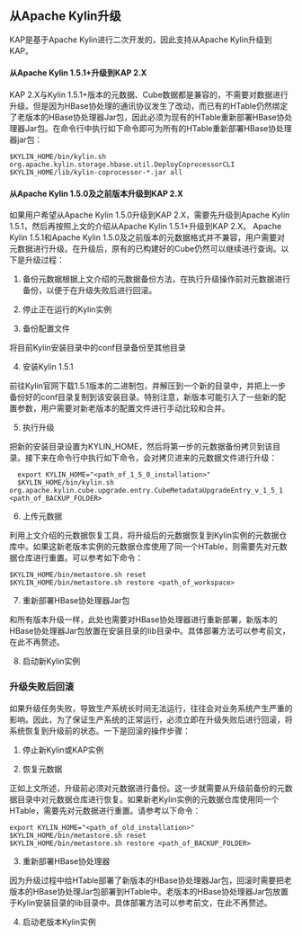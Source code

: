 ## 从Apache Kylin升级

KAP是基于Apache Kylin进行二次开发的，因此支持从Apache Kylin升级到KAP。

#### 从Apache Kylin 1.5.1+升级到KAP 2.X

KAP 2.X与Kylin 1.5.1+版本的元数据、Cube数据都是兼容的，不需要对数据进行升级。但是因为HBase协处理的通讯协议发生了改动，而已有的HTable仍然绑定了老版本的HBase协处理器Jar包，因此必须为现有的HTable重新部署HBase协处理器Jar包。在命令行中执行如下命令即可为所有的HTable重新部署HBase协处理器jar包：

```shell
$KYLIN_HOME/bin/kylin.sh org.apache.kylin.storage.hbase.util.DeployCoprocessorCLI $KYLIN_HOME/lib/kylin-coprocessor-*.jar all
```

#### 从Apache Kylin 1.5.0及之前版本升级到KAP 2.X

如果用户希望从Apache Kylin 1.5.0升级到KAP 2.X，需要先升级到Apache Kylin 1.5.1，然后再按照上文的介绍从Apache Kylin 1.5.1+升级到KAP 2.X。
Apache Kylin 1.5.1和Apache  Kylin 1.5.0及之前版本的元数据格式并不兼容，用户需要对元数据进行升级。在升级后，原有的已构建好的Cube仍然可以继续进行查询。以下是升级过程：

1)	备份元数据根据上文介绍的元数据备份方法，在执行升级操作前对元数据进行备份，以便于在升级失败后进行回滚。

2)	停止正在运行的Kylin实例

3)	备份配置文件

   将目前Kylin安装目录中的conf目录备份至其他目录

4)	安装Kylin 1.5.1

   前往Kylin官网下载1.5.1版本的二进制包，并解压到一个新的目录中，并把上一步备份好的conf目录复制到该安装目录。特别注意，新版本可能引入了一些新的配置参数，用户需要对新老版本的配置文件进行手动比较和合并。

5)	执行升级

   把新的安装目录设置为KYLIN_HOME，然后将第一步的元数据备份拷贝到该目录。接下来在命令行中执行如下命令，会对拷贝进来的元数据文件进行升级：

   ```shell
     export KYLIN_HOME="<path_of_1_5_0_installation>"
     $KYLIN_HOME/bin/kylin.sh  org.apache.kylin.cube.upgrade.entry.CubeMetadataUpgradeEntry_v_1_5_1 <path_of_BACKUP_FOLDER>
   ```

6)	上传元数据

   利用上文介绍的元数据恢复工具，将升级后的元数据恢复到Kylin实例的元数据仓库中。如果这新老版本实例的元数据仓库使用了同一个HTable，则需要先对元数据仓库进行重置。可以参考如下命令：
   ```shell
   $KYLIN_HOME/bin/metastore.sh reset
   $KYLIN_HOME/bin/metastore.sh restore <path_of_workspace>
   ```

7)	重新部署HBase协处理器Jar包

   和所有版本升级一样，此处也需要对HBase协处理器进行重新部署，新版本的HBase协处理器Jar包放置在安装目录的lib目录中。具体部署方法可以参考前文，在此不再赘述。

8)	启动新Kylin实例

### 升级失败后回滚

如果升级任务失败，导致生产系统长时间无法运行，往往会对业务系统产生严重的影响。因此，为了保证生产系统的正常运行，必须立即在升级失败后进行回滚，将系统恢复到升级前的状态。一下是回滚的操作步骤：

1)	停止新Kylin或KAP实例

2)	恢复元数据

   正如上文所述，升级前必须对元数据进行备份。这一步就需要从升级前备份的元数据目录中对元数据仓库进行恢复。如果新老Kylin实例的元数据仓库使用同一个HTable，需要先对元数据进行重置。请参考以下命令：

   ```shell
   export KYLIN_HOME="<path_of_old_installation>"
   $KYLIN_HOME/bin/metastore.sh reset 
   $KYLIN_HOME/bin/metastore.sh restore <path_of_BACKUP_FOLDER>
   ```


3)	重新部署HBase协处理器

   因为升级过程中给HTable部署了新版本的HBase协处理器Jar包，回滚时需要把老版本的HBase协处理Jar包部署到HTable中。老版本的HBase协处理器Jar包放置于Kylin安装目录的lib目录中。具体部署方法可以参考前文，在此不再赘述。

4)	启动老版本Kylin实例